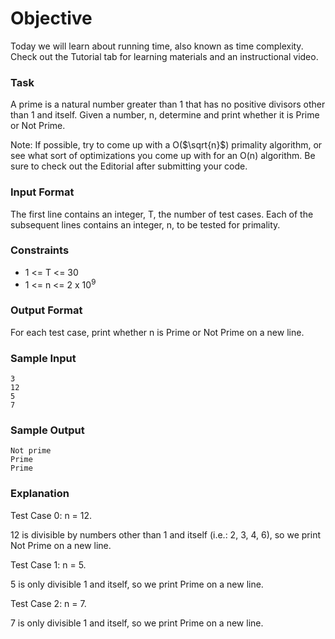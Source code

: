 # Objective

Today we will learn about running time, also known as time complexity. Check out the Tutorial tab for learning materials and an instructional video.

### Task

A prime is a natural number greater than 1 that has no positive divisors other than 1 and itself. Given a number, n, determine and print whether it is Prime or Not Prime.

Note: If possible, try to come up with a O($\sqrt{n}$) primality algorithm, or see what sort of optimizations you come up with for an O(n) algorithm. Be sure to check out the Editorial after submitting your code.

### Input Format

The first line contains an integer, T, the number of test cases.
Each of the subsequent lines contains an integer, n, to be tested for primality.

### Constraints

-   1 <= T <= 30
-   1 <= n <= 2 x 10<sup>9</sup>

### Output Format

For each test case, print whether n is Prime or Not Prime on a new line.

### Sample Input

```
3
12
5
7
```

### Sample Output

```
Not prime
Prime
Prime
```

### Explanation

Test Case 0: n = 12.

12 is divisible by numbers other than 1 and itself (i.e.: 2, 3, 4, 6), so we print Not Prime on a new line.

Test Case 1: n = 5.

5 is only divisible 1 and itself, so we print Prime on a new line.

Test Case 2: n = 7.

7 is only divisible 1 and itself, so we print Prime on a new line.
